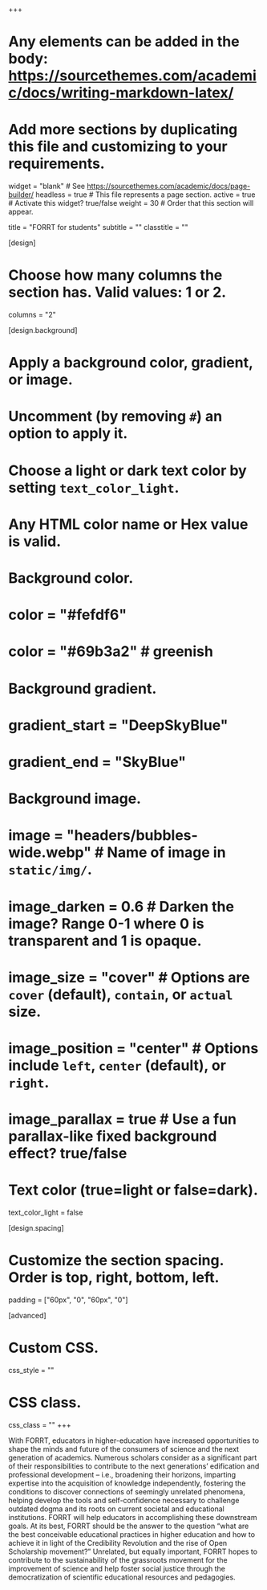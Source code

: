 +++
# Any elements can be added in the body: https://sourcethemes.com/academic/docs/writing-markdown-latex/
# Add more sections by duplicating this file and customizing to your requirements.

widget = "blank"  # See https://sourcethemes.com/academic/docs/page-builder/
headless = true  # This file represents a page section.
active = true  # Activate this widget? true/false
weight = 30  # Order that this section will appear.

title = "FORRT for students"
subtitle = ""
classtitle = ""

[design]
  # Choose how many columns the section has. Valid values: 1 or 2.
  columns = "2"

[design.background]
  # Apply a background color, gradient, or image.
  #   Uncomment (by removing `#`) an option to apply it.
  #   Choose a light or dark text color by setting `text_color_light`.
  #   Any HTML color name or Hex value is valid.

  # Background color.
  # color = "#fefdf6"
  # color = "#69b3a2" # greenish
  
  # Background gradient.
  # gradient_start = "DeepSkyBlue"
  # gradient_end = "SkyBlue"
  
  # Background image.
  # image = "headers/bubbles-wide.webp"  # Name of image in `static/img/`.
  # image_darken = 0.6  # Darken the image? Range 0-1 where 0 is transparent and 1 is opaque.
  # image_size = "cover"  #  Options are `cover` (default), `contain`, or `actual` size.
  # image_position = "center"  # Options include `left`, `center` (default), or `right`.
  # image_parallax = true  # Use a fun parallax-like fixed background effect? true/false

  # Text color (true=light or false=dark).
  text_color_light = false

[design.spacing]
  # Customize the section spacing. Order is top, right, bottom, left.
  padding = ["60px", "0", "60px", "0"]


[advanced]
 # Custom CSS. 
 css_style = ""
 
 # CSS class.
 css_class = ""
+++

With FORRT, educators in higher-education have increased opportunities to shape the minds and future of the consumers of science and the next generation of academics. Numerous scholars consider as a significant part of their responsibilities to contribute to the next generations’ edification and professional development – i.e., broadening their horizons, imparting expertise into the acquisition of knowledge independently, fostering the conditions to discover connections of seemingly unrelated phenomena, helping develop the tools and self-confidence necessary to challenge outdated dogma and its roots on current societal and educational institutions. FORRT will help educators in accomplishing these downstream goals. At its best, FORRT should be the answer to the question “what are the best conceivable educational practices in higher education and how to achieve it in light of the Credibility Revolution and the rise of Open Scholarship movement?” Unrelated, but equally important, FORRT hopes to contribute to the sustainability of the grassroots movement for the improvement of science and help foster social justice through the democratization of scientific educational resources and pedagogies.

